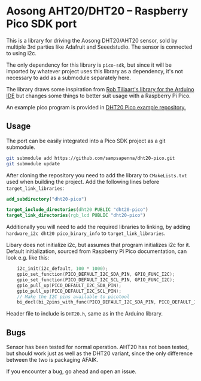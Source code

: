 # Aosong AHT20/DHT20 – Raspberry Pico SDK port
This is a library for driving the Aosong DHT20/AHT20 sensor, sold by multiple
3rd parties like Adafruit and Seeedstudio. The sensor is connected to using
i2c.

The only dependency for this library is `pico-sdk`, but since it will be
imported by whatever project uses this library as a dependency, it's not
necessary to add as a submodule separately here.

The library draws some inspiration from [Rob Tillaart's library for the Arduino IDE](https://github.com/RobTillaart/DHT20) 
but changes some things to better suit usage with a Raspberry Pi Pico.

An example pico program is provided in [DHT20 Pico example repository.](https://github.com/sampsapenna/dht20-pico-example)

## Usage
The port can be easily integrated into a Pico SDK project as a git submodule.
```bash
git submodule add https://github.com/sampsapenna/dht20-pico.git
git submodule update
```
After cloning the repository you need to add the library to `CMakeLists.txt`
used when building the project. Add the following lines before `target_link_libraries`:
```cmake
add_subdirectory("dht20-pico")

target_include_directories(dht20 PUBLIC "dht20-pico")
target_link_directories(rgb_lcd PUBLIC "dht20-pico")
```

Additionally you will need to add the required libraries to linking, by
adding `hardware_i2c dht20 pico_binary_info` to `target_link_libraries`.

Libary does not initialize i2c, but assumes that program initializes i2c
for it. Default initialization, sourced from Raspberry Pi Pico documentation,
can look e.g. like this:
```c
    i2c_init(i2c_default, 100 * 1000);
    gpio_set_function(PICO_DEFAULT_I2C_SDA_PIN, GPIO_FUNC_I2C);
    gpio_set_function(PICO_DEFAULT_I2C_SCL_PIN, GPIO_FUNC_I2C);
    gpio_pull_up(PICO_DEFAULT_I2C_SDA_PIN);
    gpio_pull_up(PICO_DEFAULT_I2C_SCL_PIN);
    // Make the I2C pins available to picotool
    bi_decl(bi_2pins_with_func(PICO_DEFAULT_I2C_SDA_PIN, PICO_DEFAULT_I2C_SCL_PIN, GPIO_FUNC_I2C));
```
Header file to include is `DHT20.h`, same as in the Arduino library.

## Bugs
Sensor has been tested for normal operation. AHT20 has not been tested, but
should work just as well as the DHT20 variant, since the only difference
between the two is packaging AFAIK.

If you encounter a bug, go ahead and open an issue.
